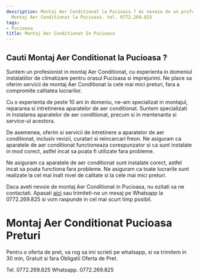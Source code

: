 ```yaml
---
description: Montaj Aer Conditionat la Pucioasa ? Ai nevoie de un profesionist in
  Montaj Aer Conditionat la Pucioasa. tel. 0772.269.825
tags:
- Pucioasa
title: Montaj Aer Conditionat In Pucioasa
---
```



## Cauti Montaj Aer Conditionat la Pucioasa ?


Suntem un profesionist in montaj Aer Conditionat, cu experienta in domeniul instalatiilor de climatizare pentru orasul Pucioasa si imprejurimi. Ne place sa oferim servicii de montaj Aer Conditionat la cele mai mici preturi, fara a compromite calitatea lucrarilor.

Cu o experienta de peste 10 ani in domeniu, ne-am specializat in montajul, repararea si intretinerea aparatelor de aer conditionat. Suntem specializati in instalarea aparatelor de aer conditionat, precum si in mentenanta si service-ul acestora.

De asemenea, oferim si servicii de intretinere a aparatelor de aer conditionat, inclusiv revizii, curatari si reincarcari freon. Ne asiguram ca aparatele de aer conditionat functioneaza corespunzator si ca sunt instalate in mod corect, astfel incat sa poata fi utilizate fara probleme.

Ne asiguram ca aparatele de aer conditionat sunt instalate corect, astfel incat sa poata functiona fara probleme. Ne asiguram ca toate lucrarile sunt realizate la cel mai inalt nivel de calitate si la cele mai mici preturi.

Daca aveti nevoie de montaj Aer Conditionat in Pucioasa, nu ezitati sa ne contactati. Apasati [aici](https://www.olx.ro/oferta/montaj-aer-conditionat-pucioasa-IDlAqXK.html) sau trimiteti-ne un mesaj pe Whatsapp la 0772.269.825 si vom raspunde in cel mai scurt timp posibil.

# Montaj Aer Conditionat Pucioasa Preturi
Pentru o oferta de pret, va rog sa imi scrieti pe whatsapp, si va trimitem in 30 min, Gratuit si fara Obligatii Oferta de Pret.

Tel. 0772.269.825
Whatsapp. 0772.269.825